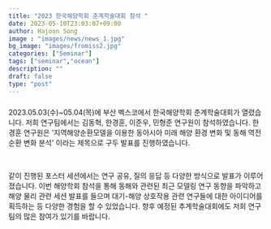 ```yaml
---
title: "2023 한국해양학회 춘계학술대회 참석 "
date: 2023-05-10T23:03:07+09:00
author: Hajoon Song
image : "images/news/news_1.jpg"
bg_image: "images/fromiss2.jpg"
categories: ["Seminar"]
tags: ["seminar","ocean"]
description: ""
draft: false
type: "post"
---
```

###

2023.05.03(수)~05.04(목)에 부산 벡스코에서 한국해양학회 춘계학술대회가 열렸습니다. 저희 연구팀에서는 김동혁, 한경훈, 이준우, 민형준 연구원이 참석하였습니다. 한경훈 연구원은 '지역해양순환모델을 이용한 동아시아 미래 해양 환경 변화 및 동해 역전순환 변화 분석' 이라는 제목으로 구두 발표를 진행하였습니다.

<div class='image'>
<img src="/images/news/han_presentation.png" class="img-responsive; width:50%;" alt="">
</div>
<br>

같이 진행된 포스터 세션에서는 연구 공유, 질의 응답 등 다양한 방식으로 발표가 이루어졌습니다. 이번 해양학회 참석을 통해 동해와 관련된 최근 모델링 연구 동향을 파악하고 해양 물리 관련 세션 발표를 들으며 대기-해양 상호작용 관련 연구들에 대한 아이디어를 획득하는 등 다양한 경험을 할 수 있었습니다. 향후 예정된 추계학술대회에도 저희 연구팀의 많은 참여가 있기를 바랍니다.
<div class='image'>
<img src="/images/news/ocean_seminal.png" class="img-responsive; width:50%;" alt="">
</div>
<br>
